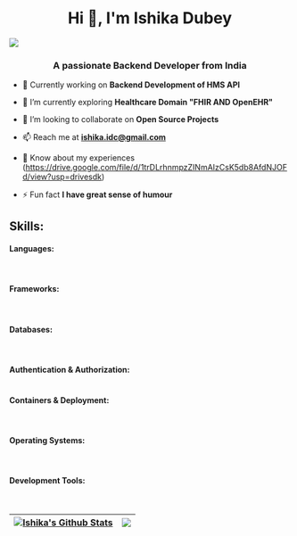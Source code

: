 <p>
<h1 align="center">Hi 👋, I'm Ishika Dubey</h1> 
<a href="https://www.linkedin.com/in/ishika-dubey-22d12?utm_source=share&utm_campaign=share_via&utm_content=profile&utm_medium=android_app" target="blank"><img src="https://img.shields.io/badge/Follow--%40IshikaDubey-black?style=for-the-badge&logo=Linkedin&logoColor=black&color=grey" /></a> 
</p> 
<h3 align="center">A passionate Backend Developer from India</h3>

- 🔭 Currently working on **Backend Development of HMS API**

- 🌱 I’m currently exploring **Healthcare Domain "FHIR AND OpenEHR"**

- 👯 I’m looking to collaborate on **Open Source Projects**

- 📫 Reach me at **ishika.idc@gmail.com**

- 📄 Know about my experiences (https://drive.google.com/file/d/1trDLrhnmpzZINmAIzCsK5db8AfdNJOFd/view?usp=drivesdk)

- ⚡ Fun fact **I have great sense of humour**

## Skills:

#### Languages:
<p align="left">
<a href="https://go.dev/" target="blank"><img align="center" src="https://img.shields.io/badge/Go-cyan?style=for-the-badge&logo=Go&logoColor=Black&labelColor=black&color=cyan" alt=""/></a>
<a href="https://www.python.org/" target="blank"><img align="center" src="https://img.shields.io/badge/Python-61dbfb?style=for-the-badge&logo=Pyhton&logoColor=Black&labelColor=black&color=61dbfb" alt=""/></a>
<a href="https://www.java.com/en/" target="blank"><img align="center" src="https://img.shields.io/badge/Java-ED1D25?style=for-the-badge&logo=Java&logoColor=Black&labelColor=black&color=ED1D25" alt=""/></a>
<a href="https://www.w3schools.com/html/" target="blank"><img align="center" src="https://img.shields.io/badge/HTML-ff5733?style=for-the-badge&logoColor=Black&color=ff5733" alt=""/></a>
<a href="https://www.w3schools.com/css/" target="blank"><img align="center" src="https://img.shields.io/badge/CSS-2AA4F4?style=for-the-badge&logo=HTML&logoColor=black&color=2AA4F4" alt=""/></a>
</p>

#### Frameworks:
<p align="left">
  <a href="https://gofiber.io/" target="blank"><img align="center" src="https://img.shields.io/badge/GoFiber-Cyan?style=for-the-badge&logoColor=Black&color=cyan" alt=""/></a>
  <a href="https://spring.io/projects/spring-boot" target="blank"><img align="center" src="https://img.shields.io/badge/SpringBoot-Green?style=for-the-badge&logo=Spring&logoColor=black&color=green" alt=""/></a>
  <a href="https://fastapi.tiangolo.com/" target="blank"><img align="center" src="https://img.shields.io/badge/FastApi-lightblue?style=for-the-badge&logo=FastApi&logoColor=black&color=lightblue" alt=""/></a>
  <a href="https://pkg.go.dev/github.com/gorilla/websocket" target="blank"><img align="center" src="https://img.shields.io/badge/GorillaWebsocket-darkblue?style=for-the-badge&logo=Websocket&logoColor=black&color=darkblue" alt=""/></a>
  </p>

#### Databases:
<p align="left">
  <a href="https://www.mongodb.com/" target="blank"><img align="center" src="https://img.shields.io/badge/MongoDB-3FA037?style=for-the-badge&logo=MOngodb&logoColor=black&color=3FA037" alt=""/></a>
<a href="https://www.mysql.com/" target="blank"><img align="center" src="https://img.shields.io/badge/MySQL-%2300758f?style=for-the-badge&logo=MySQL&logoColor=black&color=%2300758f" alt=""/></a>
  <a href="https://www.ehrbase.org/" target="blank"><img align="center" src="https://img.shields.io/badge/EHRBase-e6ebee?style=for-the-badge&logo=EHRBase&logoColor=black&color=FF0000" alt=""/></a>
</p>

#### Authentication & Authorization:
<p align="left">
  <a href="https://www.keycloak.org/" target="blank"><img align="center" src="https://img.shields.io/badge/Keycloak-blue?style=for-the-badge&logo=Keycloak&logoColor=black&color=blue" alt=""/></a>
</p>

#### Containers & Deployment:
<p align="left">
  <a href="https://nginx.org/en/" target="blank"><img align="center" src="https://img.shields.io/badge/Nginx-green?style=for-the-badge&logo=Nginx&logoColor=black&color=green" alt=""/></a>
 <a href="https://www.docker.com/" target="blank"><img align="center" src="https://img.shields.io/badge/Docker-blue?style=for-the-badge&logo=Docker&logoColor=black&color=blue" alt=""/></a>
</p>

#### Operating Systems:
<p align="left">
  <a href="https://www.linux.org/" target="blank"><img align="center" src="https://img.shields.io/badge/Linux-blue?style=for-the-badge&logo=linux&logoColor=black&color=yellow" alt=""/></a>
 <a href="https://www.microsoft.com/en-us/software-download/windows11" target="blank"><img align="center" src="https://img.shields.io/badge/Windows-green?style=for-the-badge&logo=Windows&logoColor=black&color=blue" alt=""/></a>
</p>

#### Development Tools:
<p align="left">
  <a href="https://code.visualstudio.com/" target="blank"><img align="center" src="https://img.shields.io/badge/VsCode-blue?style=for-the-badge&logo=Vscode&logoColor=black&color=blue" alt=""/></a>
 <a href="https://git-scm.com/" target="blank"><img align="center" src="https://img.shields.io/badge/Git-Orange?style=for-the-badge&logo=Git&logoColor=black&color=orange" alt=""/></a>
  <a href="https://github.com/ishika0102" target="blank"><img align="center" src="https://img.shields.io/badge/Github-white?style=for-the-badge&logo=Github&logoColor=black&color=grey" alt=""/></a>
 <a href="https://www.postman.com/" target="blank"><img align="center" src="https://img.shields.io/badge/Postman-orange?style=for-the-badge&logo=Postman&logoColor=black&color=orange" alt=""/></a>
</p>


| <a href=""><img align="center" src="https://github-readme-stats.vercel.app/api?username=ishika0102&theme=buefy&show_icons=true&hide_border=false&count_private=true" alt="Ishika's Github Stats" /></a> | <a href=""><img align="center" src="https://github-readme-stats.vercel.app/api/top-langs/?username=ishika0102&theme=buefy&show_icons=true&hide_border=false&layout=compact" /></a> |
| ------------- | ------------- |
